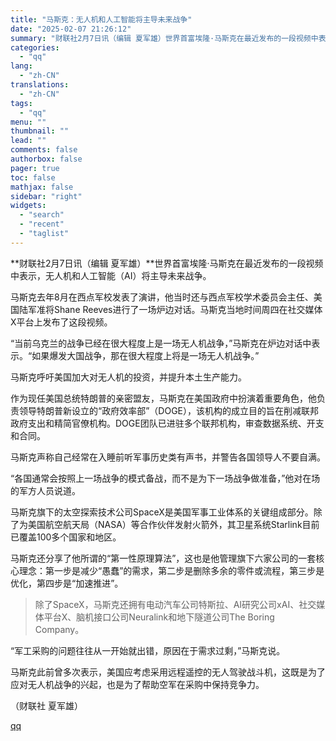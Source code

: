 ```yaml
---
title: "马斯克：无人机和人工智能将主导未来战争"
date: "2025-02-07 21:26:12"
summary: "财联社2月7日讯（编辑 夏军雄）世界首富埃隆·马斯克在最近发布的一段视频中表示，无人机和人工智能（A..."
categories:
  - "qq"
lang:
  - "zh-CN"
translations:
  - "zh-CN"
tags:
  - "qq"
menu: ""
thumbnail: ""
lead: ""
comments: false
authorbox: false
pager: true
toc: false
mathjax: false
sidebar: "right"
widgets:
  - "search"
  - "recent"
  - "taglist"
---
```


**财联社2月7日讯（编辑 夏军雄）**世界首富埃隆·马斯克在最近发布的一段视频中表示，无人机和人工智能（AI）将主导未来战争。

马斯克去年8月在西点军校发表了演讲，他当时还与西点军校学术委员会主任、美国陆军准将Shane Reeves进行了一场炉边对话。马斯克当地时间周四在社交媒体X平台上发布了这段视频。

“当前乌克兰的战争已经在很大程度上是一场无人机战争，”马斯克在炉边对话中表示。“如果爆发大国战争，那在很大程度上将是一场无人机战争。”

马斯克呼吁美国加大对无人机的投资，并提升本土生产能力。

作为现任美国总统特朗普的亲密盟友，马斯克在美国政府中扮演着重要角色，他负责领导特朗普新设立的“政府效率部”（DOGE），该机构的成立目的旨在削减联邦政府支出和精简官僚机构。DOGE团队已进驻多个联邦机构，审查数据系统、开支和合同。

马斯克声称自己经常在入睡前听军事历史类有声书，并警告各国领导人不要自满。

“各国通常会按照上一场战争的模式备战，而不是为下一场战争做准备，”他对在场的军方人员说道。

马斯克旗下的太空探索技术公司SpaceX是美国军事工业体系的关键组成部分。除了为美国航空航天局（NASA）等合作伙伴发射火箭外，其卫星系统Starlink目前已覆盖100多个国家和地区。

马斯克还分享了他所谓的“第一性原理算法”，这也是他管理旗下六家公司的一套核心理念：第一步是减少“愚蠢”的需求，第二步是删除多余的零件或流程，第三步是优化，第四步是“加速推进”。

> 除了SpaceX，马斯克还拥有电动汽车公司特斯拉、AI研究公司xAI、社交媒体平台X、脑机接口公司Neuralink和地下隧道公司The Boring Company。

“军工采购的问题往往从一开始就出错，原因在于需求过剩，”马斯克说。

马斯克此前曾多次表示，美国应考虑采用远程遥控的无人驾驶战斗机，这既是为了应对无人机战争的兴起，也是为了帮助空军在采购中保持竞争力。

（财联社 夏军雄）

[qq](https://new.qq.com/rain/a/20250207A08W1S00)
